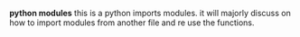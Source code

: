 **python modules**
this is a python imports modules. it will majorly discuss on how to import modules from another file and re use the functions.
